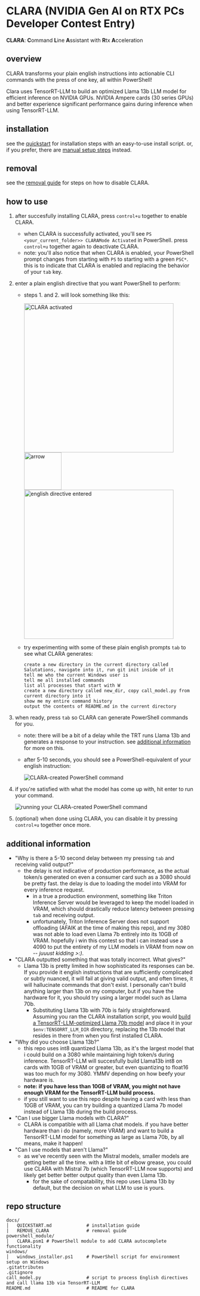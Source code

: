 # CLARA (NVIDIA Gen AI on RTX PCs Developer Contest Entry)
**CLARA**: **C**ommand **L**ine **A**ssistant with **R**tx **A**cceleration

## overview
CLARA transforms your plain english instructions into actionable CLI commands with the press of one key, all within PowerShell! 

Clara uses TensorRT-LLM to build an optimized Llama 13b LLM model for efficient inference on NVIDIA GPUs. NVIDIA Ampere cards (30 series GPUs) and better experience significant performance gains during inference when using TensorRT-LLM.

## installation
see the [quickstart](docs/QUICKSTART.md#installation-using-windowswindows_installerps1-script) for installation steps with an easy-to-use install script. or, if you prefer, there are [manual setup steps](docs/QUICKSTART.md#manual-setup) instead.

## removal
see the [removal guide](docs/REMOVE_CLARA.md/removal-guide) for steps on how to disable CLARA.

## how to use
1. after succesfully installing CLARA, press `control+u` together to enable CLARA.
    - when CLARA is successfully activated, you'll see `PS <your_current_folder>> CLARAMode Activated` in PowerShell. press `control+u` together again to deactivate CLARA.
    - note: you'll also notice that when CLARA is enabled, your PowerShell prompt changes from starting with `PS` to starting with a green `PSC*`. this is to indicate that CLARA is enabled and replacing the behavior of your `tab` key.

2. enter a plain english directive that you want PowerShell to perform:
    - steps 1. and 2. will look something like this:
        <div>
            <img src="img1.png" alt="CLARA activated" width="400"/>
            <img src="img3.png" alt="arrow" width="100"/>
            <img src="img2.png" alt="english directive entered" width="400"/>
        </div>
    - try experimenting with some of these plain english prompts `tab` to see what CLARA generates:

        ```plaintext
        create a new directory in the current directory called Salutations, navigate into it, run git init inside of it
        tell me who the current Windows user is
        tell me all installed commands
        list all processes that start with W
        create a new directory called new_dir, copy call_model.py from current directory into it
        show me my entire command history
        output the contents of README.md in the current directory
        ```

3. when ready, press `tab` so CLARA can generate PowerShell commands for you.

    - note: there will be a bit of a delay while the TRT runs Llama 13b and generates a response to your instruction. see [additional information](#additional-information) for more on this.
    - after 5-10 seconds, you should see a PowerShell-equivalent of your english instruction:

        ![CLARA-created PowerShell command](img4.png)

3. if you're satisfied with what the model has come up with, hit enter to run your command.

    ![running your CLARA-created PowerShell command](img5.png)

4. (optional) when done using CLARA, you can disable it by pressing `control+u` together once more.

## additional information

- "Why is there a 5-10 second delay between my pressing `tab` and receiving valid output?"
    - the delay is not indicative of production performance, as the actual token/s generated on even a consumer card such as a 3080 should be pretty fast. the delay is due to loading the model into VRAM for every inference request.
        - in a true a production environment, something like Triton Inference Server would be leveraged to keep the model loaded in VRAM, which should drastically reduce latency between pressing `tab` and receiving output. 
        - unfortunately, Triton Inference Server does not support offloading (AFAIK at the time of making this repo), and my 3080 was not able to load even Llama 7b entirely into its 10GB of VRAM. hopefully i win this contest so that i can instead use a 4090 to put the entirety of my LLM models in VRAM from now on -- *juuust kidding >:)*.
- "CLARA outputted something that was totally incorrect. What gives?"
    - Llama 13b is pretty limited in how sophisticated its responses can be. If you provide it english instructions that are sufficiently complicated or subtly nuanced, it will fail at giving valid output, and often times, it will hallucinate commands that don't exist. I personally can't build anything larger than 13b on my computer, but if you have the hardware for it, you should try using a larger model such as Llama 70b.
        - Substituting Llama 13b with 70b is fairly straightforward. Assuming you ran the CLARA installation script, you would [build a TensorRT-LLM-optimized Llama 70b model](https://github.com/NVIDIA/TensorRT-LLM/tree/rel/examples/llama#build-tensorrt-engines) and place it in your `$env:TENSORRT_LLM_DIR` directory, replacing the 13b model that resides in there from when you first installed CLARA.
- "Why did you choose Llama 13b?"
    - this repo uses int8 quantized Llama 13b, as it's the largest model that i could build on a 3080 while maintaining high token/s during inference. TensorRT-LLM will succesfully build Llama13b int8 on cards with 10GB of VRAM or greater, but even quantizing to float16 was too much for my 3080. YMMV depending on how beefy your hardware is.
    - **note:** **if you have less than 10GB of VRAM, you might not have enough VRAM for the TensorRT-LLM build process.**
    - if you still want to use this repo despite having a card with less than 10GB of VRAM, you can try building a quantized Llama 7b model instead of Llama 13b during the build process.
- "Can I use bigger Llama models with CLARA?"
    - CLARA is compatible with all Llama chat models. if you have better hardware than i do (namely, more VRAM) and want to build a TensorRT-LLM model for something as large as Llama 70b, by all means, make it happen!
- "Can I use models that aren't Llama?"
    - as we've recently seen with the Mistral models, smaller models are getting better all the time. with a little bit of elbow grease, you could use CLARA with Mistral 7b (which TensorRT-LLM now supports) and likely get better better output quality than even Llama 13b. 
        - for the sake of compatability, this repo uses Llama 13b by default, but the decision on what LLM to use is yours.

## repo structure

```plaintext
docs/
│   QUICKSTART.md             # installation guide
|   REMOVE_CLARA              # removal guide
powershell_module/
│   CLARA.psm1 # PowerShell module to add CLARA autocomplete functionality
windows/
│   windows_installer.ps1     # PowerShell script for environment setup on Windows
.gitattributes
.gitignore
call_model.py                 # script to process English directives and call llama 13b via TensorRT-LLM
README.md                     # README for CLARA
```
